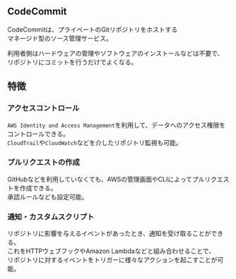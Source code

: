 ## CodeCommit
CodeCommitは、プライベートのGitリポジトリをホストする  
マネージド型のソース管理サービス。  

利用者側はハードウェアの管理やソフトウェアのインストールなどは不要で、  
リポジトリにコミットを行うだけでよくなる。

## 特徴
### アクセスコントロール
`AWS Identity and Access Management`を利用して、データへのアクセス権限をコントロールできる。  
`CloudTrail`や`CloudWatch`などを介したリポジトリ監視も可能。

### プルリクエストの作成
GitHubなどを利用していなくても、AWSの管理画面やCLIによってプルリクエストを作成できる。  
承認ルールなども設定可能。

### 通知・カスタムスクリプト
リポジトリに影響を与えるイベントがあったとき、通知を受け取ることができる。  
これをHTTPウェブフックやAmazon Lambdaなどと組み合わせることで、  
リポジトリに対するイベントをトリガーに様々なアクションを起こすことが可能。
